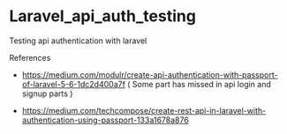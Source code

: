 # Laravel_api_auth_testing
Testing api authentication with laravel

References

- https://medium.com/modulr/create-api-authentication-with-passport-of-laravel-5-6-1dc2d400a7f
  ( Some part has missed in api login and signup parts )

- https://medium.com/techcompose/create-rest-api-in-laravel-with-authentication-using-passport-133a1678a876

